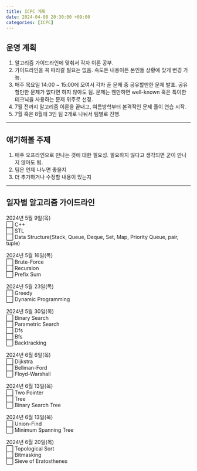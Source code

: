 ```yaml
---
title: ICPC 계획
date: 2024-04-08 20:30:00 +09:00
categories: [ICPC]
---
```


## **운영 계획**
1. 알고리즘 가이드라인에 맞춰서 각자 이론 공부.
2. 가이드라인을 꼭 따라갈 필요는 없음. 속도든 내용이든 본인들 상황에 맞게 변경 가능.
3. 매주 목요일 14:00 ~ 15:00에 모여서 각자 푼 문제 중 공유할만한 문제 발표. 공유할만한 문제가 없다면 하지 않아도 됨. 문제는 웬만하면 well-known 혹은 특이한 테크닉을 사용하는 문제 위주로 선정.
4. 7월 전까지 알고리즘 이론을 끝내고, 여름방학부터 본격적인 문제 풀이 연습 시작.
5. 7월 혹은 8월에 3인 팀 2개로 나눠서 팀별로 진행.

---

## **얘기해볼 주제**
1. 매주 오프라인으로 만나는 것에 대한 필요성. 필요하지 않다고 생각되면 굳이 만나지 않아도 됨.
2. 팀은 언제 나누면 좋을지
3. 더 추가하거나 수정할 내용이 있는지

---

## **일자별 알고리즘 가이드라인**
2024년 5월 9일(목)
<br>
⬜ C++
<br>
⬜ STL
<br>
⬜ Data Structure(Stack, Queue, Deque, Set, Map, Priority Queue, pair, tuple)
<br>

2024년 5월 16일(목)
<br>
⬜ Brute-Force
<br>
⬜ Recursion
<br>
⬜ Prefix Sum
<br>

2024년 5월 23일(목)
<br>
⬜ Greedy
<br>
⬜ Dynamic Programming
<br>

2024년 5월 30일(목)
<br>
⬜ Binary Search
<br>
⬜ Parametric Search
<br>
⬜ Dfs
<br>
⬜ Bfs
<br>
⬜ Backtracking
<br>

2024년 6월 6일(목)
<br>
⬜ Dijkstra
<br>
⬜ Bellman-Ford
<br>
⬜ Floyd-Warshall
<br>

2024년 6월 13일(목)
<br>
⬜ Two Pointer
<br>
⬜ Tree
<br>
⬜ Binary Search Tree
<br>

2024년 6월 13일(목)
<br>
⬜ Union-Find
<br>
⬜ Minimum Spanning Tree
<br>

2024년 6월 20일(목)
<br>
⬜ Topological Sort
<br>
⬜ Bitmasking
<br>
⬜ Sieve of Eratosthenes
<br>
